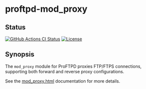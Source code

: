proftpd-mod_proxy
=================

Status
------
[![GitHub Actions CI Status](https://github.com/Castaglia/proftpd-mod_proxy/actions/workflows/ci.yml/badge.svg?branch=master)](https://github.com/Castaglia/proftpd-mod_proxy/actions/workflows/ci.yml)
[![License](https://img.shields.io/badge/license-GPL-brightgreen.svg)](https://img.shields.io/badge/license-GPL-brightgreen.svg)


Synopsis
--------

The `mod_proxy` module for ProFTPD proxies FTP/FTPS connections, supporting
both forward and reverse proxy configurations.

See the [mod_proxy.html](https://htmlpreview.github.io/?https://github.com/Castaglia/proftpd-mod_proxy/blob/master/mod_proxy.html) documentation for more details.
